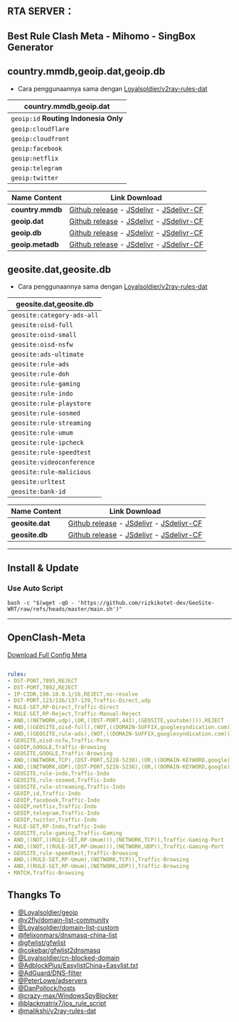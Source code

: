 ## **RTA SERVER**：

## Best Rule Clash Meta - Mihomo - SingBox Generator

## **country.mmdb,geoip.dat,geoip.db**

- Cara penggunaannya sama dengan [Loyalsoldier/v2ray-rules-dat](https://github.com/Loyalsoldier/v2ray-rules-dat)  

| country.mmdb,geoip.dat |
| ---------------- |
| `geoip:id` **Routing Indonesia Only**| 
| `geoip:cloudflare` |
| `geoip:cloudfront` | 
| `geoip:facebook` | 
| `geoip:netflix` |
| `geoip:telegram` | 
| `geoip:twitter` | 

| Name Content | Link Download |
| ------------ | ------------- |
| **country.mmdb** | [Github release](https://github.com/rizkikotet-dev/GeoSite-WRT/releases/download/latest/country.mmdb) - [JSdelivr](https://cdn.jsdelivr.net/gh/rizkikotet-dev/GeoSite-WRT@release/country.mmdb) - [JSdelivr-CF](https://testingcf.jsdelivr.net/gh/rizkikotet-dev/GeoSite-WRT@release/country.mmdb) |
| **geoip.dat** | [Github release](https://github.com/rizkikotet-dev/GeoSite-WRT/releases/download/latest/geoip.dat) - [JSdelivr](https://cdn.jsdelivr.net/gh/rizkikotet-dev/GeoSite-WRT@release/geoip.dat) - [JSdelivr-CF](https://testingcf.jsdelivr.net/gh/rizkikotet-dev/GeoSite-WRT@release/geoip.dat) |
| **geoip.db** | [Github release](https://github.com/rizkikotet-dev/GeoSite-WRT/releases/download/latest/geoip.db) - [JSdelivr](https://cdn.jsdelivr.net/gh/rizkikotet-dev/GeoSite-WRT@release/geoip.db) - [JSdelivr-CF](https://testingcf.jsdelivr.net/gh/rizkikotet-dev/GeoSite-WRT@release/geoip.db) |
| **geoip.metadb** | [Github release](https://github.com/rizkikotet-dev/GeoSite-WRT/releases/download/latest/geoip.metadb) - [JSdelivr](https://cdn.jsdelivr.net/gh/rizkikotet-dev/GeoSite-WRT@release/geoip.metadb) - [JSdelivr-CF](https://testingcf.jsdelivr.net/gh/rizkikotet-dev/GeoSite-WRT@release/geoip.metadb) |

## **geosite.dat,geosite.db**

- Cara penggunaannya sama dengan [Loyalsoldier/v2ray-rules-dat](https://github.com/Loyalsoldier/v2ray-rules-dat)  

| geosite.dat,geosite.db |
| ---------------- |
|  `geosite:category-ads-all` |
|  `geosite:oisd-full` |
|  `geosite:oisd-small` |
|  `geosite:oisd-nsfw` |
|  `geosite:ads-ultimate` |
|  `geosite:rule-ads` |
|  `geosite:rule-doh` |
|  `geosite:rule-gaming` |
|  `geosite:rule-indo` |
|  `geosite:rule-playstore` |
|  `geosite:rule-sosmed` |
|  `geosite:rule-streaming` |
|  `geosite:rule-umum` |
|  `geosite:rule-ipcheck` |
|  `geosite:rule-speedtest` |
|  `geosite:videoconference` |
|  `geosite:rule-malicious` |
|  `geosite:urltest` |
|  `geosite:bank-id` |


| Name Content | Link Download |
| ------------ | ------------- |
| **geosite.dat** | [Github release](https://github.com/rizkikotet-dev/GeoSite-WRT/releases/download/latest/geosite.dat) - [JSdelivr](https://cdn.jsdelivr.net/gh/rizkikotet-dev/GeoSite-WRT@release/geosite.dat) - [JSdelivr-CF](https://testingcf.jsdelivr.net/gh/rizkikotet-dev/GeoSite-WRT@release/geosite.dat) |
| **geosite.db** | [Github release](https://github.com/rizkikotet-dev/GeoSite-WRT/releases/download/latest/geosite.db) - [JSdelivr](https://cdn.jsdelivr.net/gh/rizkikotet-dev/GeoSite-WRT@release/geosite.db) - [JSdelivr-CF](https://testingcf.jsdelivr.net/gh/rizkikotet-dev/GeoSite-WRT@release/geosite.db) |

---
## Install & Update

### Use Auto Script

```shell
bash -c "$(wget -qO - 'https://github.com/rizkikotet-dev/GeoSite-WRT/raw/refs/heads/master/main.sh')"
```

---

## **OpenClash-Meta**

[Download Full Config Meta](https://github.com/rtaserver/Config-Open-ClashMeta?tab=readme-ov-file#----config-openclash---meta-kernel)
```yaml

rules:
- DST-PORT,7895,REJECT
- DST-PORT,7892,REJECT
- IP-CIDR,198.18.0.1/16,REJECT,no-resolve
- DST-PORT,123/136/137-139,Traffic-Direct,udp
- RULE-SET,RP-Direct,Traffic-Direct
- RULE-SET,RP-Reject,Traffic-Manual-Reject
- AND,((NETWORK,udp),(OR,((DST-PORT,443),(GEOSITE,youtube)))),REJECT
- AND,((GEOSITE,oisd-full),(NOT,((DOMAIN-SUFFIX,googlesyndication.com)))),Traffic-Ads
- AND,((GEOSITE,rule-ads),(NOT,((DOMAIN-SUFFIX,googlesyndication.com)))),Traffic-Ads
- GEOSITE,oisd-nsfw,Traffic-Porn
- GEOIP,GOOGLE,Traffic-Browsing
- GEOSITE,GOOGLE,Traffic-Browsing
- AND,((NETWORK,TCP),(DST-PORT,5228-5230),(OR,((DOMAIN-KEYWORD,google)))),Traffic-Browsing
- AND,((NETWORK,UDP),(DST-PORT,5228-5230),(OR,((DOMAIN-KEYWORD,google)))),Traffic-Browsing
- GEOSITE,rule-indo,Traffic-Indo
- GEOSITE,rule-sosmed,Traffic-Indo
- GEOSITE,rule-streaming,Traffic-Indo
- GEOIP,id,Traffic-Indo
- GEOIP,facebook,Traffic-Indo
- GEOIP,netflix,Traffic-Indo
- GEOIP,telegram,Traffic-Indo
- GEOIP,twitter,Traffic-Indo
- RULE-SET,RP-Indo,Traffic-Indo
- GEOSITE,rule-gaming,Traffic-Gaming
- AND,((NOT,((RULE-SET,RP-Umum))),(NETWORK,TCP)),Traffic-Gaming-Port
- AND,((NOT,((RULE-SET,RP-Umum))),(NETWORK,UDP)),Traffic-Gaming-Port
- GEOSITE,rule-speedtest,Traffic-Browsing
- AND,((RULE-SET,RP-Umum),(NETWORK,TCP)),Traffic-Browsing
- AND,((RULE-SET,RP-Umum),(NETWORK,UDP)),Traffic-Browsing
- MATCH,Traffic-Browsing
```

## Thangks To

- [@Loyalsoldier/geoip](https://github.com/Loyalsoldier/geoip)
- [@v2fly/domain-list-community](https://github.com/v2fly/domain-list-community)
- [@Loyalsoldier/domain-list-custom](https://github.com/Loyalsoldier/domain-list-custom)
- [@felixonmars/dnsmasq-china-list](https://github.com/felixonmars/dnsmasq-china-list)
- [@gfwlist/gfwlist](https://github.com/gfwlist/gfwlist)
- [@cokebar/gfwlist2dnsmasq](https://github.com/cokebar/gfwlist2dnsmasq)
- [@Loyalsoldier/cn-blocked-domain](https://github.com/Loyalsoldier/cn-blocked-domain)
- [@AdblockPlus/EasylistChina+Easylist.txt](https://easylist-downloads.adblockplus.org/easylistchina+easylist.txt)
- [@AdGuard/DNS-filter](https://kb.adguard.com/en/general/adguard-ad-filters#dns-filter)
- [@PeterLowe/adservers](https://pgl.yoyo.org/adservers)
- [@DanPollock/hosts](https://someonewhocares.org/hosts)
- [@crazy-max/WindowsSpyBlocker](https://github.com/crazy-max/WindowsSpyBlocker)
- [@blackmatrix7/ios_rule_script](https://github.com/blackmatrix7/ios_rule_script)
- [@malikshi/v2ray-rules-dat](https://github.com/malikshi/v2ray-rules-dat)
